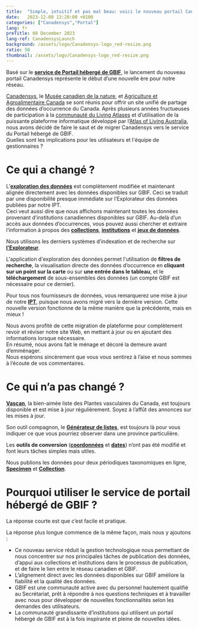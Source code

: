 ```yaml
---
title:  "Simple, intuitif et pas mal beau: voici le nouveau portail Canadensys !"
date:   2023-12-08 13:20:00 +0100
categories: ["Canadensys","Portal"]
lang: fr
preTitle: 08 December 2023
lang-ref: CanadensysLaunch
background: /assets/logo/Canadensys-logo_red-resize.png
ratio: 50
thumbnail: /assets/logo/Canadensys-logo_red-resize.png
---
```


Basé sur le [**service de Portail hébergé de GBIF**](https://www.gbif.org/hosted-portals), le lancement du nouveau portail Canadensys représente le début d’une nouvelle ère pour notre réseau. 

[Canadensys](https://www.canadensys.net/fr), le [Musée canadien de la nature](https://nature.ca/fr/), et [Agriculture et Agroalimentaire Canada](https://agriculture.canada.ca/fr/science) se sont réunis pour offrir un site unifié de partage des données d’occurrence du Canada. 
Après plusieurs années fructueuses de participation à la [communauté du Living Atlases](https://living-atlases.gbif.org/) et d’utilisation de la puissante plateforme informatique développé par l’[Atlas of Living Australia](https://www.ala.org.au/), nous avons décidé de faire le saut et de migrer Canadensys vers le service du Portail hébergé de GBIF.  
Quelles sont les implications pour les utilisateurs et l'équipe de gestionnaires ?   

# Ce qui a changé ?

L’[**exploration des données**](/fr/occurrence/search) est complètement modifiée et maintenant alignée directement avec les données disponibles sur GBIF. Ceci se traduit par une disponibilité presque immédiate sur l’Explorateur des données publiées par notre IPT.  
Ceci veut aussi dire que nous affichons maintenant toutes les données provenant d’institutions canadiennes disponibles sur GBIF. Au-delà d’un accès aux données d’occurrences, vous pouvez aussi chercher et extraire l’information à propos des [**collections**](/fr/collection/search), [**institutions**](/fr/institution/search) et [**jeux de données**](/fr/dataset/search). 

Nous utilisons les derniers systèmes d’indexation et de recherche sur [**l’Explorateur**](/fr/occurrence/search). 

L'application d'exploration des données permet l'utilisation de **filtres de recherche**, la visualisation directe des données d’occurrence en **cliquant sur un point sur la carte** ou sur **une entrée dans le tableau**, et le **téléchargement** de sous-ensembles des données (un compte GBIF est nécessaire pour ce dernier).  

Pour tous nos fournisseurs de données, vous remarquerez une mise à jour de notre [**IPT**](https://data.canadensys.net/ipt/), puisque nous avons migré vers la dernière version. Cette nouvelle version fonctionne de la même manière que la précédente, mais en mieux !  
 
Nous avons profité de cette migration de plateforme pour complètement revoir et réviser notre site Web, en mettant à jour ou en ajoutant des informations lorsque nécessaire.  
En résumé, nous avons fait le ménage et décoré la demeure avant d’emménager.  
Nous espérons sincèrement que vous vous sentirez à l’aise et nous sommes à l’écoute de vos commentaires.  

# Ce qui n’a pas changé ?

[**Vascan**](https://data.canadensys.net/vascan/), la bien-aimée liste des Plantes vasculaires du Canada, est toujours disponible et est mise à jour régulièrement. Soyez à l’affût des annonces sur les mises à jour.  

Son outil compagnon, le [**Générateur de listes**](https://data.canadensys.net/vascan/checklist), est toujours là pour vous indiquer ce que vous pourriez observer dans une province particulière.  

Les **outils de conversion** ([**coordonnées**](https://data.canadensys.net/tools/coordinates) et [**dates**](https://data.canadensys.net/tools/dates)) n’ont pas été modifié et font leurs tâches simples mais utiles.

Nous publions les données pour deux périodiques taxonomiques en ligne, [**Specimen**](https://data.canadensys.net/micropublications) et [**Collection**](https://data.canadensys.net/micropublications).

# Pourquoi utiliser le service de portail hébergé de GBIF ?

La réponse courte est que c’est facile et pratique.  

La réponse plus longue commence de la même façon, mais nous y ajoutons :
- Ce nouveau service réduit la gestion technologique nous permettant de nous concentrer sur nos principales tâches de publication des données, d’appui aux collections et institutions dans le processus de publication, et de faire le lien entre le réseau canadien et GBIF.
- L’alignement direct avec les données disponibles sur GBIF améliore la fiabilité et la qualité des données.
- GBIF est une communauté active avec du personnel hautement qualifié au Secrétariat, prêt à répondre à nos questions techniques et à travailler avec nous pour développer de nouvelles fonctionnalités selon les demandes des utilisateurs.   
- La communauté grandissante d’institutions qui utilisent un portail hébergé de GBIF est à la fois inspirante et pleine de nouvelles idées. 

